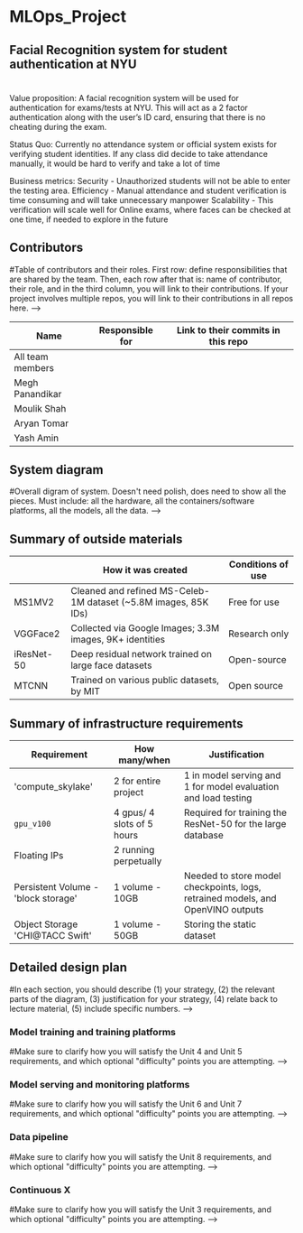 # MLOps_Project


## Facial Recognition system for student authentication at NYU

# 
Value proposition: 
A facial recognition system will be used for authentication for exams/tests at NYU. This will act as a 2 factor authentication along with the user’s ID card, ensuring that there is no cheating during the exam.

Status Quo: Currently no attendance system or official system exists for verifying student identities. If any class did decide to take attendance manually, it would be hard to verify and take a lot of time

Business metrics:
Security - Unauthorized students will not be able to enter the testing area.
Efficiency - Manual attendance and student verification is time consuming and will take unnecessary manpower
Scalability - This verification will scale well for Online exams, where faces can be checked at one time, if needed to explore in the future

## Contributors

#Table of contributors and their roles. 
First row: define responsibilities that are shared by the team. 
Then, each row after that is: name of contributor, their role, and in the third column, 
you will link to their contributions. If your project involves multiple repos, you will 
link to their contributions in all repos here. -->

| Name                            | Responsible for | Link to their commits in this repo |
|---------------------------------|-----------------|------------------------------------|
| All team members                |                 |                                    |
| Megh Panandikar                 |                 |                                    |
| Moulik Shah                     |                 |                                    |
| Aryan Tomar                     |                 |                                    |
| Yash Amin                       |                 |                                    |


## System diagram

#Overall digram of system. Doesn't need polish, does need to show all the pieces. 
Must include: all the hardware, all the containers/software platforms, all the models, 
all the data. -->

## Summary of outside materials

|              | How it was created | Conditions of use |
|--------------|--------------------|-------------------|
| MS1MV2       |  	Cleaned and refined MS-Celeb-1M dataset (~5.8M images, 85K IDs)                  |       Free for use           |
| VGGFace2     |    Collected via Google Images; 3.3M images, 9K+ identities                |         Research only          |
| iResNet-50   |    Deep residual network trained on large face datasets               |          Open-source         |
| MTCNN        |    Trained on various public datasets, by MIT                |         Open source         |


## Summary of infrastructure requirements

| Requirement     | How many/when                                     | Justification |
|-----------------|---------------------------------------------------|---------------|
| 'compute_skylake' | 2 for entire project                   | 1 in model serving and 1 for model evaluation and load testing           |
| `gpu_v100`     | 4 gpus/ 4 slots of 5 hours                        |       Required for training the ResNet-50 for the large database        |
| Floating IPs    | 2 running perpetually |               |    1 for model serving api, 1 for monitoring while training, testing and serving
| Persistent Volume  - 'block storage'   |                1 volume - 10GB                                  |       Needed to store model checkpoints, logs, retrained models, and OpenVINO outputs        |
| Object Storage 'CHI@TACC Swift' |   1 volume - 50GB     |  Storing the static dataset

## Detailed design plan

#In each section, you should describe (1) your strategy, (2) the relevant parts of the 
diagram, (3) justification for your strategy, (4) relate back to lecture material, 
(5) include specific numbers. -->

### Model training and training platforms

#Make sure to clarify how you will satisfy the Unit 4 and Unit 5 requirements, 
and which optional "difficulty" points you are attempting. -->

### Model serving and monitoring platforms

#Make sure to clarify how you will satisfy the Unit 6 and Unit 7 requirements, 
and which optional "difficulty" points you are attempting. -->

### Data pipeline

#Make sure to clarify how you will satisfy the Unit 8 requirements,  and which 
optional "difficulty" points you are attempting. -->

### Continuous X

#Make sure to clarify how you will satisfy the Unit 3 requirements,  and which 
optional "difficulty" points you are attempting. --> 

